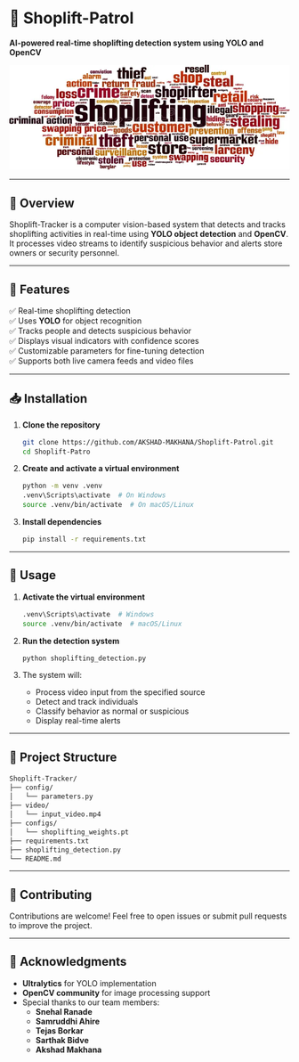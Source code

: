 # 🛒 **Shoplift-Patrol**  

**AI-powered real-time shoplifting detection system using YOLO and OpenCV**  

<p align="center">
  <img src="IMG.webp" alt="Emotion Analysis" width="700" hight = 500>
</p>

---

## 🚀 **Overview**
Shoplift-Tracker is a computer vision-based system that detects and tracks shoplifting activities in real-time using **YOLO object detection** and **OpenCV**. It processes video streams to identify suspicious behavior and alerts store owners or security personnel.  

---

## 📌 **Features**
✅ Real-time shoplifting detection  
✅ Uses **YOLO** for object recognition  
✅ Tracks people and detects suspicious behavior  
✅ Displays visual indicators with confidence scores  
✅ Customizable parameters for fine-tuning detection  
✅ Supports both live camera feeds and video files  

---

## 📥 **Installation**

1. **Clone the repository**
   ```bash
   git clone https://github.com/AKSHAD-MAKHANA/Shoplift-Patrol.git
   cd Shoplift-Patro
   ```

2. **Create and activate a virtual environment**
   ```bash
   python -m venv .venv
   .venv\Scripts\activate  # On Windows
   source .venv/bin/activate  # On macOS/Linux
   ```

3. **Install dependencies**
   ```bash
   pip install -r requirements.txt
   ```

---

## 🎥 **Usage**

1. **Activate the virtual environment**
   ```bash
   .venv\Scripts\activate  # Windows
   source .venv/bin/activate  # macOS/Linux
   ```

2. **Run the detection system**
   ```bash
   python shoplifting_detection.py
   ```

3. The system will:
   - Process video input from the specified source
   - Detect and track individuals
   - Classify behavior as normal or suspicious
   - Display real-time alerts

---

## 📂 **Project Structure**
```
Shoplift-Tracker/
├── config/
│   └── parameters.py
├── video/
│   └── input_video.mp4
├── configs/
│   └── shoplifting_weights.pt
├── requirements.txt
├── shoplifting_detection.py
└── README.md
```

---

## 🤝 **Contributing**
Contributions are welcome! Feel free to open issues or submit pull requests to improve the project.

---

## 🙏 **Acknowledgments**
- **Ultralytics** for YOLO implementation
- **OpenCV community** for image processing support
- Special thanks to our team members:
  - **Snehal Ranade**
  - **Samruddhi Ahire**
  - **Tejas Borkar**
  - **Sarthak Bidve**
  - **Akshad Makhana**

